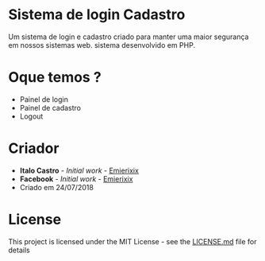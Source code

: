 # Sistema de login Cadastro

Um sistema de login e cadastro criado para manter uma maior segurança em nossos sistemas web. sistema desenvolvido em PHP.

# Oque temos ?

* Painel de login
* Painel de cadastro
* Logout

# Criador

* **Italo Castro** - *Initial work* - [Emierixix](https://github.com/Emierixix)
* **Facebook** - *Initial work* - [Emierixix](https://facebook.com/italodzn)
* Criado em 24/07/2018

# License

This project is licensed under the MIT License - see the [LICENSE.md](LICENSE.md) file for details

